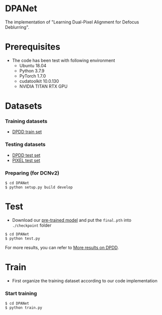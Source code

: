 # DPANet
The implementation of "Learning Dual-Pixel Alignment for Defocus Deblurring".

# Prerequisites  
- The code has been test with following environment
  - Ubuntu 18.04
  - Python 3.7.9
  - PyTorch 1.7.0
  - cudatoolkit 10.0.130
  - NVIDIA TITAN RTX GPU

# Datasets
### Training datasets
  - [DPDD train set](https://github.com/Abdullah-Abuolaim/defocus-deblurring-dual-pixel)
### Testing datasets
  - [DPDD test set](https://github.com/Abdullah-Abuolaim/defocus-deblurring-dual-pixel)
  - [PIXEL test set](https://github.com/Abdullah-Abuolaim/defocus-deblurring-dual-pixel)

### Preparing (for DCNv2)
```shell
$ cd DPANet
$ python setup.py build develop
```

# Test
- Download our [pre-trained model](https://drive.google.com/drive/folders/1CcK7UzB1c4SnNwI9Rh9irTq2YeB8cvzK?usp=sharing) and put the `final.pth` into `./checkpoint` folder
```shell
$ cd DPANet
$ python test.py
```
For more results, you can refer to [More results on DPDD](https://drive.google.com/drive/folders/1hxeq0j8T6h80rR5bGV-JUysyqnj61cBK?usp=sharing).

# Train
- First organize the training dataset according to our code implementation
### Start training
```shell
$ cd DPANet
$ python train.py
```
